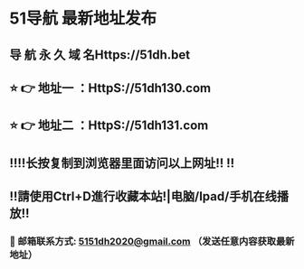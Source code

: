 # 51导航 最新地址发布 
## 导 航 永 久 域 名Https://51dh.bet
## ⭐️ 👉 地址一 ：HttpS://51dh130.com
## ⭐️ 👉 地址二 ：HttpS://51dh131.com
## ‼️‼️长按复制到浏览器里面访问以上网址‼️  ‼️
## ‼️請使用Ctrl+D進行收藏本站!|电脑/Ipad/手机在线播放‼️
### 📧 邮箱联系方式: 5151dh2020@gmail.com （发送任意内容获取最新地址）

